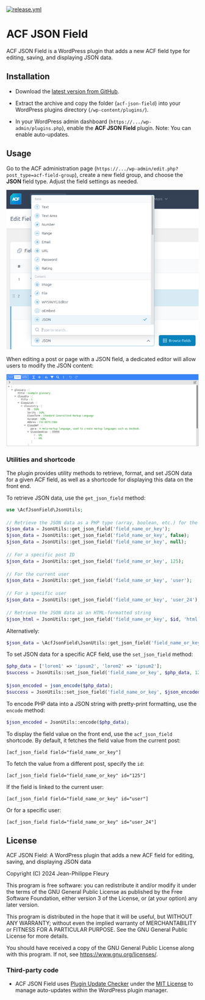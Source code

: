 [![release.yml](https://github.com/jpfleury/acf-json-field/actions/workflows/release.yml/badge.svg)](https://github.com/jpfleury/acf-json-field/releases)

# ACF JSON Field

ACF JSON Field is a WordPress plugin that adds a new ACF field type for editing, saving, and displaying JSON data.

## Installation

- Download the [latest version from GitHub](https://github.com/jpfleury/acf-json-field/releases/latest/download/acf-json-field.zip).

- Extract the archive and copy the folder (`acf-json-field`) into your WordPress plugins directory (`/wp-content/plugins/`).

- In your WordPress admin dashboard (`https://.../wp-admin/plugins.php`), enable the **ACF JSON Field** plugin. Note: You can enable auto-updates.

## Usage

Go to the ACF administration page (`https://.../wp-admin/edit.php?post_type=acf-field-group`), create a new field group, and choose the **JSON** field type. Adjust the field settings as needed.

![JSON Field in the list of ACF fields](assets/screenshots/json-field.png)

When editing a post or page with a JSON field, a dedicated editor will allow users to modify the JSON content:

![JSON editor](assets/screenshots/editor.png)

### Utilities and shortcode

The plugin provides utility methods to retrieve, format, and set JSON data for a given ACF field, as well as a shortcode for displaying this data on the front end.

To retrieve JSON data, use the `get_json_field` method:

```php
use \AcfJsonField\JsonUtils;

// Retrieve the JSON data as a PHP type (array, boolean, etc.) for the current post
$json_data = JsonUtils::get_json_field('field_name_or_key');
$json_data = JsonUtils::get_json_field('field_name_or_key', false);
$json_data = JsonUtils::get_json_field('field_name_or_key', null);

// For a specific post ID
$json_data = JsonUtils::get_json_field('field_name_or_key', 125);

// For the current user
$json_data = JsonUtils::get_json_field('field_name_or_key', 'user');

// For a specific user
$json_data = JsonUtils::get_json_field('field_name_or_key', 'user_24');

// Retrieve the JSON data as an HTML-formatted string
$json_html = JsonUtils::get_json_field('field_name_or_key', $id, 'html');
```

Alternatively:

```php
$json_data = \AcfJsonField\JsonUtils::get_json_field('field_name_or_key');
```

To set JSON data for a specific ACF field, use the `set_json_field` method:

```php
$php_data = ['lorem1' => 'ipsum2', 'lorem2' => 'ipsum2'];
$success = JsonUtils::set_json_field('field_name_or_key', $php_data, 125);

$json_encoded = json_encode($php_data);
$success = JsonUtils::set_json_field('field_name_or_key', $json_encoded, 125, true);
```

To encode PHP data into a JSON string with pretty-print formatting, use the `encode` method:

```php
$json_encoded = JsonUtils::encode($php_data);
```

To display the field value on the front end, use the `acf_json_field` shortcode. By default, it fetches the field value from the current post:

	[acf_json_field field="field_name_or_key"]

To fetch the value from a different post, specify the `id`:

	[acf_json_field field="field_name_or_key" id="125"]

If the field is linked to the current user:

	[acf_json_field field="field_name_or_key" id="user"]

Or for a specific user:

	[acf_json_field field="field_name_or_key" id="user_24"]

## License

ACF JSON Field: A WordPress plugin that adds a new ACF field for editing, saving, and displaying JSON data

Copyright (C) 2024  Jean-Philippe Fleury

This program is free software: you can redistribute it and/or modify
it under the terms of the GNU General Public License as published by
the Free Software Foundation, either version 3 of the License, or
(at your option) any later version.

This program is distributed in the hope that it will be useful,
but WITHOUT ANY WARRANTY; without even the implied warranty of
MERCHANTABILITY or FITNESS FOR A PARTICULAR PURPOSE.  See the
GNU General Public License for more details.

You should have received a copy of the GNU General Public License
along with this program.  If not, see <https://www.gnu.org/licenses/>.

### Third-party code

- ACF JSON Field uses [Plugin Update Checker](https://github.com/YahnisElsts/plugin-update-checker) under the [MIT License](https://github.com/YahnisElsts/plugin-update-checker/blob/master/license.txt) to manage auto-updates within the WordPress plugin manager.
